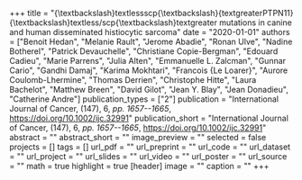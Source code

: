 +++
title = "{\textbackslash}textlessscp{\textbackslash}{textgreaterPTPN11}{\textbackslash}textless/scp{\textbackslash}textgreater mutations in canine and human disseminated histiocytic sarcoma"
date = "2020-01-01"
authors = ["Benoit Hedan", "Melanie Rault", "Jerome Abadie", "Ronan Ulve", "Nadine Botherel", "Patrick Devauchelle", "Christiane Copie-Bergman", "Edouard Cadieu", "Marie Parrens", "Julia Alten", "Emmanuelle L. Zalcman", "Gunnar Cario", "Gandhi Damaj", "Karima Mokhtari", "Francois {Le Loarer}", "Aurore Coulomb-Lhermine", "Thomas Derrien", "Christophe Hitte", "Laura Bachelot", "Matthew Breen", "David Gilot", "Jean Y. Blay", "Jean Donadieu", "Catherine Andre"]
publication_types = ["2"]
publication = "International Journal of Cancer, (147), 6, _pp. 1657--1665_, https://doi.org/10.1002/ijc.32991"
publication_short = "International Journal of Cancer, (147), 6, _pp. 1657--1665_, https://doi.org/10.1002/ijc.32991"
abstract = ""
abstract_short = ""
image_preview = ""
selected = false
projects = []
tags = []
url_pdf = ""
url_preprint = ""
url_code = ""
url_dataset = ""
url_project = ""
url_slides = ""
url_video = ""
url_poster = ""
url_source = ""
math = true
highlight = true
[header]
image = ""
caption = ""
+++
